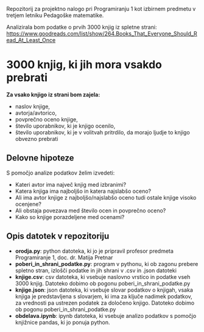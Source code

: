 Repozitorij za projektno nalogo pri Programiranju 1 kot izbirnem predmetu v tretjem letniku Pedagoške matematike.

Analizirala bom podatke o prvih 3000 knjig iz spletne strani: https://www.goodreads.com/list/show/264.Books_That_Everyone_Should_Read_At_Least_Once

# 3000 knjig, ki jih mora vsakdo prebrati

<b>Za vsako knjigo iz strani bom zajela:</b>
<ul>
  <li>naslov knjige,</li>
  <li>avtorja/avtorico,</li>
  <li>povprečno oceno knjige,</li>
  <li>število uporabnikov, ki je knjigo ocenilo,</li>
  <li>število uporabnikov, ki je v volitvah pritrdilo, da morajo ljudje to knjigo obvezno prebrati</li>
 </ul>
 
 ## Delovne hipoteze
 S pomočjo analize podatkov želim izvedeti:
 <ul>
  <li>Kateri avtor ima največ knjig med izbranimi?</li>
  <li>Katera knjiga ima najboljšo in katera najslabšo oceno?</li>
  <li>Ali ima avtor knjige z najboljšo/najslabšo oceno tudi ostale knjige visoko ocenjene?</li>
  <li>Ali obstaja povezava med število ocen in povprečno oceno?</li>
  <li>Kako so knjige porazdeljene med ocenami?</li>
 </ul>

 <h2>Opis datotek v repozitoriju</h2>
 <ul>
  <li><b>orodja.py</b>: python datoteka, ki jo je pripravil profesor predmeta Programiranje 1, doc. dr. Matija Pretnar </li>
  <li><b>poberi_in_shrani_podatke.py</b>: program v pythonu, ki ob zagonu prebere spletno stran, izlošči podatke in jih shrani v .csv in .json datoteki</li>
  <li><b>knjige.csv</b>: csv datoteka, ki vsebuje naslovno vrstico in podatke vseh 3000 knjig. Datoteko dobimo ob pogonu poberi_in_shrani_podatke.py</li>
  <li><b>knjige.json</b>: json datoteka, ki vsebuje slovar podatkov o knjigah, vsaka knjiga je predstavljena s slovarjem, ki ima za ključe nadimek podatkov, za vrednosti pa ustrezen podatek za določeno knjigo. Datoteko dobimo ob pogonu poberi_in_shrani_podatke.py</li>
  <li><b>obdelava.ipynb</b>: ipynb datoteka, ki vsebuje analizo podatkov s pomočjo knjižnice pandas, ki jo ponuja python. 
 </ul>

